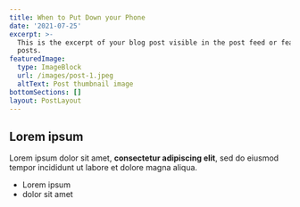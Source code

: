 ```yaml
---
title: When to Put Down your Phone
date: '2021-07-25'
excerpt: >-
  This is the excerpt of your blog post visible in the post feed or featured
  posts.
featuredImage:
  type: ImageBlock
  url: /images/post-1.jpeg
  altText: Post thumbnail image
bottomSections: []
layout: PostLayout
---
```

## Lorem ipsum

Lorem ipsum dolor sit amet, **consectetur adipiscing elit**, sed do eiusmod tempor incididunt ut labore et dolore magna aliqua.

- Lorem ipsum
- dolor sit amet